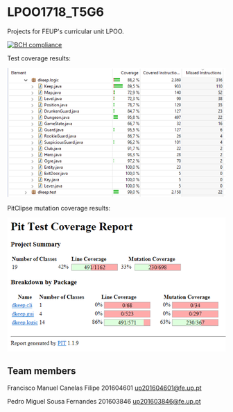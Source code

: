 # LPOO1718_T5G6
Projects for FEUP's curricular unit LPOO.

[![BCH compliance](https://bettercodehub.com/edge/badge/MrZephyr17/LPOO1718_T5G6?branch=master&token=25e82d1f5498da8cfb2667264ff146c1d4cc6542)](https://bettercodehub.com/)

Test coverage results: 

![alt text](res/test_results/coverage.png "EclEmma results")


PitClipse mutation coverage results: 

![alt text](res/test_results/pit.png "PitClipse results")


## Team members

Francisco Manuel Canelas Filipe 201604601 up201604601@fe.up.pt

Pedro Miguel Sousa Fernandes 201603846 up201603846@fe.up.pt
